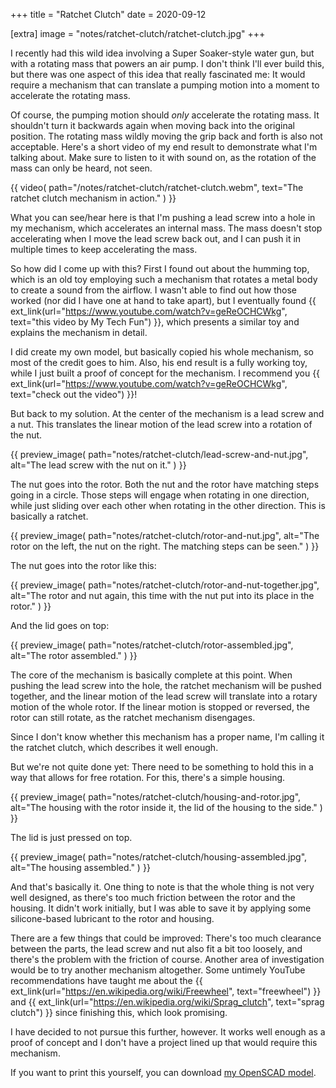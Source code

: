 +++
title = "Ratchet Clutch"
date = 2020-09-12

[extra]
image = "notes/ratchet-clutch/ratchet-clutch.jpg"
+++

I recently had this wild idea involving a Super Soaker-style water gun, but with a rotating mass that powers an air pump. I don't think I'll ever build this, but there was one aspect of this idea that really fascinated me: It would require a mechanism that can translate a pumping motion into a moment to accelerate the rotating mass.

Of course, the pumping motion should _only_ accelerate the rotating mass. It shouldn't turn it backwards again when moving back into the original position. The rotating mass wildly moving the grip back and forth is also not acceptable. Here's a short video of my end result to demonstrate what I'm talking about. Make sure to listen to it with sound on, as the rotation of the mass can only be heard, not seen.

{{
    video(
        path="/notes/ratchet-clutch/ratchet-clutch.webm",
        text="The ratchet clutch mechanism in action."
    )
}}

What you can see/hear here is that I'm pushing a lead screw into a hole in my mechanism, which accelerates an internal mass. The mass doesn't stop accelerating when I move the lead screw back out, and I can push it in multiple times to keep accelerating the mass.

So how did I come up with this? First I found out about the humming top, which is an old toy employing such a mechanism that rotates a metal body to create a sound from the airflow. I wasn't able to find out how those worked (nor did I have one at hand to take apart), but I eventually found {{ ext_link(url="https://www.youtube.com/watch?v=geReOCHCWkg", text="this video by My Tech Fun") }}, which presents a similar toy and explains the mechanism in detail.

I did create my own model, but basically copied his whole mechanism, so most of the credit goes to him. Also, his end result is a fully working toy, while I just built a proof of concept for the mechanism. I recommend you {{ ext_link(url="https://www.youtube.com/watch?v=geReOCHCWkg", text="check out the video") }}!

But back to my solution. At the center of the mechanism is a lead screw and a nut. This translates the linear motion of the lead screw into a rotation of the nut.

{{
    preview_image(
        path="notes/ratchet-clutch/lead-screw-and-nut.jpg",
        alt="The lead screw with the nut on it."
    )
}}

The nut goes into the rotor. Both the nut and the rotor have matching steps going in a circle. Those steps will engage when rotating in one direction, while just sliding over each other when rotating in the other direction. This is basically a ratchet.

{{
    preview_image(
        path="notes/ratchet-clutch/rotor-and-nut.jpg",
        alt="The rotor on the left, the nut on the right. The matching steps can be seen."
    )
}}

The nut goes into the rotor like this:

{{
    preview_image(
        path="notes/ratchet-clutch/rotor-and-nut-together.jpg",
        alt="The rotor and nut again, this time with the nut put into its place in the rotor."
    )
}}

And the lid goes on top:

{{
    preview_image(
        path="notes/ratchet-clutch/rotor-assembled.jpg",
        alt="The rotor assembled."
    )
}}

The core of the mechanism is basically complete at this point. When pushing the lead screw into the hole, the ratchet mechanism will be pushed together, and the linear motion of the lead screw will translate into a rotary motion of the whole rotor. If the linear motion is stopped or reversed, the rotor can still rotate, as the ratchet mechanism disengages.

Since I don't know whether this mechanism has a proper name, I'm calling it the ratchet clutch, which describes it well enough.

But we're not quite done yet: There need to be something to hold this in a way that allows for free rotation. For this, there's a simple housing.

{{
    preview_image(
        path="notes/ratchet-clutch/housing-and-rotor.jpg",
        alt="The housing with the rotor inside it, the lid of the housing to the side."
    )
}}

The lid is just pressed on top.

{{
    preview_image(
        path="notes/ratchet-clutch/housing-assembled.jpg",
        alt="The housing assembled."
    )
}}

And that's basically it. One thing to note is that the whole thing is not very well designed, as there's too much friction between the rotor and the housing. It didn't work initially, but I was able to save it by applying some silicone-based lubricant to the rotor and housing.

There are a few things that could be improved: There's too much clearance between the parts, the lead screw and nut also fit a bit too loosely, and there's the problem with the friction of course. Another area of investigation would be to try another mechanism altogether. Some untimely YouTube recommendations have taught me about the {{ ext_link(url="https://en.wikipedia.org/wiki/Freewheel", text="freewheel") }} and {{ ext_link(url="https://en.wikipedia.org/wiki/Sprag_clutch", text="sprag clutch") }} since finishing this, which look promising.

I have decided to not pursue this further, however. It works well enough as a proof of concept and I don't have a project lined up that would require this mechanism.

If you want to print this yourself, you can download [my OpenSCAD model](ratchet-clutch.zip).
